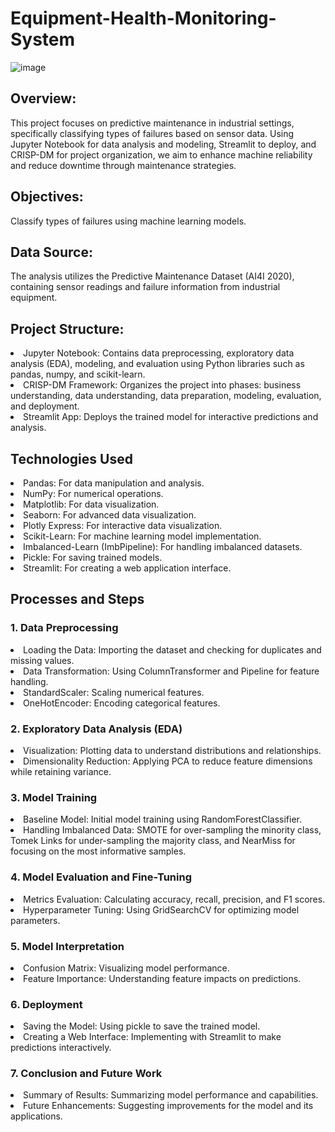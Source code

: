 # Equipment-Health-Monitoring-System
![image](https://github.com/Vijay-glitch495/Equipment-Health-Monitoring-System/assets/108282191/0ef3bea5-4e99-4184-9f19-4a32652dd4ab)

## Overview:
This project focuses on predictive maintenance in industrial settings, specifically classifying types of failures based on sensor data. Using Jupyter Notebook for data analysis and modeling, Streamlit to deploy, and CRISP-DM for project organization, we aim to enhance machine reliability and reduce downtime through maintenance strategies.

## Objectives:
Classify types of failures using machine learning models.

## Data Source:
The analysis utilizes the Predictive Maintenance Dataset (AI4I 2020), containing sensor readings and failure information from industrial equipment.

## Project Structure:
<li>Jupyter Notebook: Contains data preprocessing, exploratory data analysis (EDA), modeling, and evaluation using Python libraries such as pandas, numpy, and scikit-learn.</li>
<li>CRISP-DM Framework: Organizes the project into phases: business understanding, data understanding, data preparation, modeling, evaluation, and deployment.</li>
<li>Streamlit App: Deploys the trained model for interactive predictions and analysis.</li> 

## Technologies Used
<li>Pandas: For data manipulation and analysis.</li>
<li>NumPy: For numerical operations.</li>
<li>Matplotlib: For data visualization.</li>
<li>Seaborn: For advanced data visualization.</li>
<li>Plotly Express: For interactive data visualization.</li>
<li>Scikit-Learn: For machine learning model implementation.</li>
<li>Imbalanced-Learn (ImbPipeline): For handling imbalanced datasets.</li>
<li>Pickle: For saving trained models.</li>
<li>Streamlit: For creating a web application interface.</li>

## Processes and Steps

### 1. Data Preprocessing
<li>Loading the Data: Importing the dataset and checking for duplicates and missing values.</li>
<li>Data Transformation: Using ColumnTransformer and Pipeline for feature handling.</li>
<li>StandardScaler: Scaling numerical features.</li>
<li>OneHotEncoder: Encoding categorical features.</li>

### 2. Exploratory Data Analysis (EDA)
<li>Visualization: Plotting data to understand distributions and relationships.</li>
<li>Dimensionality Reduction: Applying PCA to reduce feature dimensions while retaining variance.</li>

### 3. Model Training
<li>Baseline Model: Initial model training using RandomForestClassifier.</li>
<li>Handling Imbalanced Data: SMOTE for over-sampling the minority class, Tomek Links for under-sampling the majority class, and NearMiss for focusing on the most informative samples.</li>

### 4. Model Evaluation and Fine-Tuning
<li>Metrics Evaluation: Calculating accuracy, recall, precision, and F1 scores.</li>
<li>Hyperparameter Tuning: Using GridSearchCV for optimizing model parameters.</li>

### 5. Model Interpretation
<li>Confusion Matrix: Visualizing model performance.</li>
<li>Feature Importance: Understanding feature impacts on predictions.</li>

### 6. Deployment
<li>Saving the Model: Using pickle to save the trained model.</li>
<li>Creating a Web Interface: Implementing with Streamlit to make predictions interactively.</li>

### 7. Conclusion and Future Work
<li>Summary of Results: Summarizing model performance and capabilities.</li>
<li>Future Enhancements: Suggesting improvements for the model and its applications.</li>
